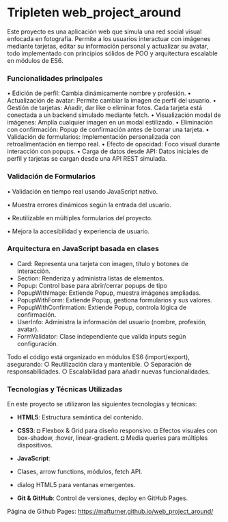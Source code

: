 # Tripleten web_project_around

Este proyecto es una aplicación web que simula una red social visual enfocada en fotografía. Permite a los usuarios interactuar con imágenes mediante tarjetas, editar su información personal y actualizar su avatar, todo implementado con principios sólidos de POO y arquitectura escalable en módulos de ES6.

### Funcionalidades principales

• Edición de perfil: Cambia dinámicamente nombre y profesión.
• Actualización de avatar: Permite cambiar la imagen de perfil del usuario.
• Gestión de tarjetas: Añadir, dar like o eliminar fotos. Cada tarjeta está conectada a un backend simulado mediante fetch.
• Visualización modal de imágenes: Amplía cualquier imagen en un modal estilizado.
• Eliminación con confirmación: Popup de confirmación antes de borrar una tarjeta.
• Validación de formularios: Implementación personalizada con retroalimentación en tiempo real.
• Efecto de opacidad: Foco visual durante interacción con popups.
• Carga de datos desde API: Datos iniciales de perfil y tarjetas se cargan desde una API REST simulada.

### Validación de Formularios

• Validación en tiempo real usando JavaScript nativo.

• Muestra errores dinámicos según la entrada del usuario.

• Reutilizable en múltiples formularios del proyecto.

• Mejora la accesibilidad y experiencia de usuario.

### Arquitectura en JavaScript basada en clases

- Card: Representa una tarjeta con imagen, título y botones de interacción.
- Section: Renderiza y administra listas de elementos.
- Popup: Control base para abrir/cerrar popups de tipo <dialog>.
- PopupWithImage: Extiende Popup, muestra imágenes ampliadas.
- PopupWithForm: Extiende Popup, gestiona formularios y sus valores.
- PopupWithConfirmation: Extiende Popup, controla lógica de confirmación.
- UserInfo: Administra la información del usuario (nombre, profesión, avatar).
- FormValidator: Clase independiente que valida inputs según configuración.

Todo el código está organizado en módulos ES6 (import/export), asegurando:
○ Reutilización clara y mantenible.
○ Separación de responsabilidades.
○ Escalabilidad para añadir nuevas funcionalidades.

### Tecnologías y Técnicas Utilizadas

En este proyecto se utilizaron las siguientes tecnologías y técnicas:

- **HTML5**: Estructura semántica del contenido.
- **CSS3**:
  ◘ Flexbox & Grid para diseño responsivo.
  ◘ Efectos visuales con box-shadow, :hover, linear-gradient.
  ◘ Media queries para múltiples dispositivos.

- **JavaScript**:
- Clases, arrow functions, módulos, fetch API.
- dialog HTML5 para ventanas emergentes.

- **Git & GitHub**: Control de versiones, deploy en GitHub Pages.

Página de Github Pages: https://mafturner.github.io/web_project_around/

